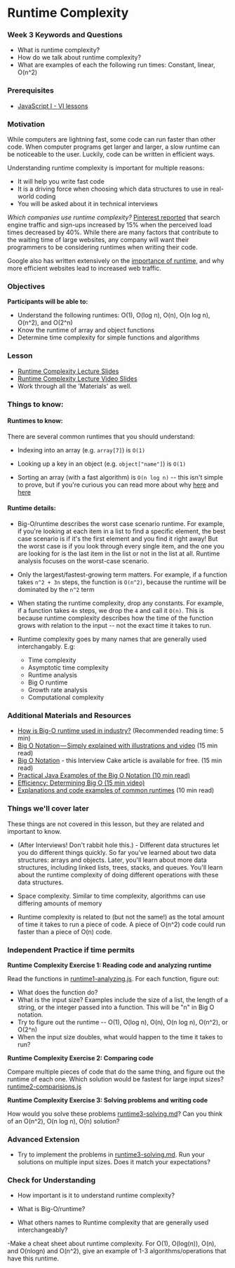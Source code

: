 # Runtime Complexity

### Week 3 Keywords and Questions

- What is runtime complexity?
- How do we talk about runtime complexity?
- What are examples of each the following run times: Constant, linear, O(n^2)


### Prerequisites

- [JavaScript I - VI lessons](/javascript)

### Motivation

While computers are lightning fast, some code can run faster than other code. When computer programs get larger and larger, a slow runtime can be noticeable to the user. Luckily, code can be written in efficient ways.

Understanding runtime complexity is important for multiple reasons:

- It will help you write fast code
- It is a driving force when choosing which data structures to use in real-world coding
- You will be asked about it in technical interviews

_Which companies use runtime complexity?_ [Pinterest reported](https://medium.com/pinterest-engineering/driving-user-growth-with-performance-improvements-cfc50dafadd7) that search engine traffic and sign-ups increased by 15% when the perceived load times decreased by 40%. While there are many factors that contribute to the waiting time of large websites, any company will want their programmers to be considering runtimes when writing their code.

Google also has written extensively on the [importance of runtime](https://developers.google.com/web/fundamentals/performance/why-performance-matters), and why more efficient websites lead to increased web traffic.

### Objectives

**Participants will be able to:**

- Understand the following runtimes: O(1), O(log n), O(n), O(n log n), O(n^2), and O(2^n)
- Know the runtime of array and object functions
- Determine time complexity for simple functions and algorithms

### Lesson

- [Runtime Complexity Lecture Slides](https://docs.google.com/presentation/d/1ZcOdekB_aP59huZdp4X0u6EfUJKgxzK7y8LqCmzSLC8)
- [Runtime Complexity Lecture Video Slides](https://drive.google.com/file/d/1ZoHxJMUiKOKPqu69vX3b_aeYGlDlRL6n/view)
- Work through all the 'Materials' as well.

### Things to know:

#### Runtimes to know:

There are several common runtimes that you should understand:

- Indexing into an array (e.g. `array[7]`) is `O(1)`

- Looking up a key in an object (e.g. `object["name"]`) is `O(1)`

- Sorting an array (with a fast algorithm) is `O(n log n)` -- this isn't simple to prove, but if you're curious you can read more about why [here](https://www.cs.cmu.edu/~15110-f12/Unit05PtC-handout.pdf) and [here](https://en.wikipedia.org/wiki/Comparison_sort)

#### Runtime details:

- Big-O/runtime describes the worst case scenario runtime. For example, if you're looking at each item in a list to find a specific element, the best case scenario is if it's the first element and you find it right away! But the worst case is if you look through every single item, and the one you are looking for is the last item in the list or not in the list at all. Runtime analysis focuses on the worst-case scenario.

- Only the largest/fastest-growing term matters. For example, if a function takes `n^2 + 3n` steps, the function is `O(n^2)`, because the runtime will be dominated by the `n^2` term

- When stating the runtime complexity, drop any constants. For example, if a function takes `4n` steps, we drop the `4` and call it `O(n)`. This is because runtime complexity describes how the time of the function grows with relation to the input -- not the exact time it takes to run.

- Runtime complexity goes by many names that are generally used interchangably. E.g:
  - Time complexity
  - Asymptotic time complexity
  - Runtime analysis
  - Big O runtime
  - Growth rate analysis
  - Computational complexity

### Additional Materials and Resources

- [How is Big-O runtime used in industry?](https://softwareengineering.stackexchange.com/questions/20832/is-big-o-really-that-relevant-when-working-in-industry/20834) (Recommended reading time: 5 min)
- [Big O Notation — Simply explained with illustrations and video](https://medium.freecodecamp.org/big-o-notation-simply-explained-with-illustrations-and-video-87d5a71c0174) (15 min read)
- [Big O Notation](https://www.interviewcake.com/article/python/big-o-notation-time-and-space-complexity?) - this Interview Cake article is available for free. (15 min read)
- [Practical Java Examples of the Big O Notation (10 min read)](https://www.baeldung.com/java-algorithm-complexity)
- [Efficiency: Determining Big O (15 min video)](https://www.youtube.com/watch?v=3GKpkJ2pr-0&amp=&t=454s)
- [Explanations and code examples of common runtimes](https://rob-bell.net/2009/06/a-beginners-guide-to-big-o-notation/) (10 min read)



### Things we'll cover later

These things are not covered in this lesson, but they are related and important to know.

- (After Interviews! Don't rabbit hole this.) - Different data structures let you do different things quickly. So far you've learned about two data structures: arrays and objects. Later, you'll learn about more data structures, including linked lists, trees, stacks, and queues. You'll learn about the runtime complexity of doing different operations with these data structures.

- Space complexity. Similar to time complexity, algorithms can use differing amounts of memory

- Runtime complexity is related to (but not the same!) as the total amount of time it takes to run a piece of code. A piece of O(n^2) code could run faster than a piece of O(n) code.

### Independent Practice if time permits

**Runtime Complexity Exercise 1: Reading code and analyzing runtime**

Read the functions in [runtime1-analyzing.js](runtime1-analyzing.js). For each function, figure out:

- What does the function do?
- What is the input size? Examples include the size of a list, the length of a string, or the integer passed into a function. This will be "n" in Big O notation.
- Try to figure out the runtime -- O(1), O(log n), O(n), O(n log n), O(n^2), or O(2^n)
- When the input size doubles, what would happen to the time it takes to run?

**Runtime Complexity Exercise 2: Comparing code**

Compare multiple pieces of code that do the same thing, and figure out the runtime of each one. Which solution would be fastest for large input sizes?
[runtime2-comparisions.js](runtime2-comparisions.js)

**Runtime Complexity Exercise 3: Solving problems and writing code**

How would you solve these problems [runtime3-solving.md](runtime3-solving.md)? Can you think of an O(n^2), O(n log n), O(n) solution?


### Advanced Extension

- Try to implement the problems in [runtime3-solving.md](runtime3-solving.md). Run your solutions on multiple input sizes. Does it match your expectations?

### Check for Understanding

- How important is it to understand runtime complexity?

- What is Big-O/runtime?

- What others names to Runtime complexity that are generally used interchangeably?

-Make a cheat sheet about runtime complexity. For O(1), O(log(n)), O(n), and O(nlogn) and O(n^2), give an example of 1-3 algorithms/operations that have this runtime.
